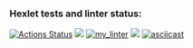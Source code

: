 ### Hexlet tests and linter status:
[![Actions Status](https://github.com/Lithit/python-project-lvl1/workflows/hexlet-check/badge.svg)](https://github.com/Lithit/python-project-lvl1/actions)
<a href="https://codeclimate.com/github/codeclimate/codeclimate/maintainability"><img src="https://api.codeclimate.com/v1/badges/a99a88d28ad37a79dbf6/maintainability" /></a>
[![my_linter](https://github.com/Lithit/python-project-lvl1/actions/workflows/my_linter.yml/badge.svg)](https://github.com/Lithit/python-project-lvl1/actions/workflows/my_linter.yml)
<a href="https://asciinema.org/a/8eZNNQynKqJWZkDFswhVEwoWF" target="_blank"><img src="https://asciinema.org/a/8eZNNQynKqJWZkDFswhVEwoWF.svg" /></a>
[![asciicast](https://asciinema.org/a/8eZNNQynKqJWZkDFswhVEwoWF.svg)](https://asciinema.org/a/8eZNNQynKqJWZkDFswhVEwoWF)
